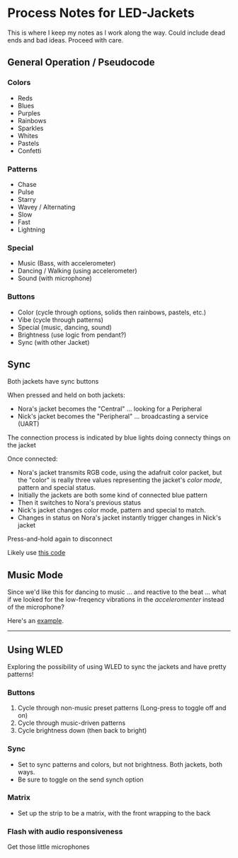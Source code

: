 # Process Notes for LED-Jackets

This is where I keep my notes as I work along the way. Could include dead ends and bad ideas. Proceed with care.

## General Operation / Pseudocode

### Colors

- Reds
- Blues
- Purples
- Rainbows
- Sparkles
- Whites
- Pastels
- Confetti

### Patterns

- Chase
- Pulse
- Starry
- Wavey / Alternating
- Slow
- Fast
- Lightning

### Special

- Music (Bass, with accelerometer)
- Dancing / Walking (using accelerometer)
- Sound (with microphone)

### Buttons

- Color (cycle through options, solids then rainbows, pastels, etc.)
- Vibe (cycle through patterns)
- Special (music, dancing, sound)
- Brightness (use logic from pendant?)
- Sync (with other Jacket)


## Sync

Both jackets have sync buttons

When pressed and held on both jackets:

- Nora's jacket becomes the "Central" ... looking for a Peripheral
- Nick's jacket becomes the "Peripheral" ... broadcasting a service (UART)

The connection process is indicated by blue lights doing connecty things on the jacket

Once connected:

- Nora's jacket transmits RGB code, using the adafruit color packet, but the "color" is really three values representing the jacket's _color mode_, pattern and special status.
- Initially the jackets are both some kind of connected blue pattern
- Then it switches to Nora's previous status
- Nick's jacket changes color mode, pattern and special to match.
- Changes in status on Nora's jacket instantly trigger changes in Nick's jacket

Press-and-hold again to disconnect


Likely use [this code](https://learn.adafruit.com/color-remote-with-circuit-playground-bluefruit/code-the-color-remote-with-circuitpython)

## Music Mode

Since we'd like this for dancing to music ... and reactive to the beat ... what if we looked for the low-freqency vibrations in the _acceleromenter_ instead of the microphone?

Here's an [example](https://robotsandphysicalcomputing.blogspot.com/2018/10/adafruit-circuit-playground-reacting-to.html).

------
## Using WLED

Exploring the possibility of using WLED to sync the jackets and have pretty patterns!

### Buttons

1. Cycle through non-music preset patterns (Long-press to toggle off and on)
2. Cycle through music-driven patterns
3. Cycle brightness down (then back to bright)

### Sync

- Set to sync patterns and colors, but not brightness. Both jackets, both ways.
- Be sure to toggle on the send synch option

### Matrix

- Set up the strip to be a matrix, with the front wrapping to the back

### Flash with audio responsiveness

Get those little microphones



